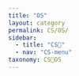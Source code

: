 ```yaml
---
title: "OS"
layout: category
permalink: CS/OS/
sidebar:
  - title: "CS🐰"
  - nav: "CS-menu"
taxonomy: CS🐰OS
---
```

